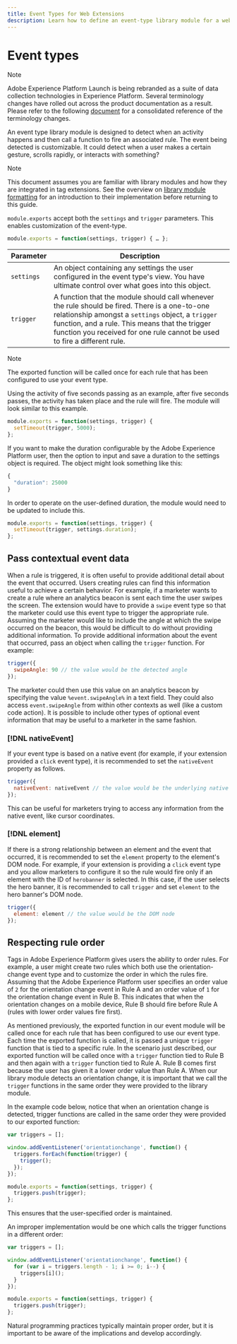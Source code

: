 ```yaml
---
title: Event Types for Web Extensions
description: Learn how to define an event-type library module for a web extension in Adobe Experience Platform.
---
```

# Event types

>[!NOTE]
>
>Adobe Experience Platform Launch is being rebranded as a suite of data collection technologies in Experience Platform. Several terminology changes have rolled out across the product documentation as a result. Please refer to the following [document](../../term-updates.md) for a consolidated reference of the terminology changes.

An event type library module is designed to detect when an activity happens and then call a function to fire an associated rule. The event being detected is customizable. It could detect when a user makes a certain gesture, scrolls rapidly, or interacts with something?

>[!NOTE]
>
>This document assumes you are familiar with library modules and how they are integrated in tag extensions. See the overview on [library module formatting](./format.md) for an introduction to their implementation before returning to this guide.

`module.exports` accept both the `settings` and `trigger` parameters. This enables customization of the event-type.

```js
module.exports = function(settings, trigger) { … };
```

| Parameter | Description |
| --- | --- |
`settings` | An object containing any settings the user configured in the event type's view. You have ultimate control over what goes into this object. |
| `trigger` | A function that the module should call whenever the rule should be fired. There is a one-to-one relationship amongst a `settings` object, a `trigger` function, and a rule. This means that the trigger function you received for one rule cannot be used to fire a different rule. |

>[!NOTE]
>
>The exported function will be called once for each rule that has been configured to use your event type.

Using the activity of five seconds passing as an example, after five seconds passes, the activity has taken place and the rule will fire. The module will look similar to this example.

```js
module.exports = function(settings, trigger) {
  setTimeout(trigger, 5000);
};
```

If you want to make the duration configurable by the Adobe Experience Platform user, then the option to input and save a duration to the settings object is required. The object might look something like this:

```js
{
  "duration": 25000
}
```

In order to operate on the user-defined duration, the module would need to be updated to include this.

```js
module.exports = function(settings, trigger) {
  setTimeout(trigger, settings.duration);
};
```

## Pass contextual event data

When a rule is triggered, it is often useful to provide additional detail about the event that occurred. Users creating rules can find this information useful to achieve a certain behavior. For example, if a marketer wants to create a rule where an analytics beacon is sent each time the user swipes the screen. The extension would have to provide a `swipe` event type so that the marketer could use this event type to trigger the appropriate rule. Assuming the marketer would like to include the angle at which the swipe occurred on the beacon, this would be difficult to do without providing additional information. To provide additional information about the event that occurred, pass an object when calling the `trigger` function. For example:

```js
trigger({
  swipeAngle: 90 // the value would be the detected angle
});
```

The marketer could then use this value on an analytics beacon by specifying the value `%event.swipeAngle%` in a text field. They could also access `event.swipeAngle` from within other contexts as well (like a custom code action). It is possible to include other types of optional event information that may be useful to a marketer in the same fashion.

### [!DNL nativeEvent]

If your event type is based on a native event (for example, if your extension provided a `click` event type), it is recommended to set the `nativeEvent` property as follows.

```js
trigger({
  nativeEvent: nativeEvent // the value would be the underlying native event
});
```

This can be useful for marketers trying to access any information from the native event, like cursor coordinates.

### [!DNL element]

If there is a strong relationship between an element and the event that occurred, it is recommended to set the `element` property to the element's DOM node. For example, if your extension is providing a `click` event type and you allow marketers to configure it so the rule would fire only if an element with the ID of `herobanner` is selected. In this case, if the user selects the hero banner, it is recommended to call `trigger` and set `element` to the hero banner's DOM node.

```js
trigger({
  element: element // the value would be the DOM node
});
```

## Respecting rule order

Tags in Adobe Experience Platform gives users the ability to order rules. For example, a user might create two rules which both use the orientation-change event type and to customize the order in which the rules fire. Assuming that the Adobe Experience Platform user specifies an order value of `2` for the orientation change event in Rule A and an order value of `1` for the orientation change event in Rule B. This indicates that when the orientation changes on a mobile device, Rule B should fire before Rule A (rules with lower order values fire first).

As mentioned previously, the exported function in our event module will be called once for each rule that has been configured to use our event type. Each time the exported function is called, it is passed a unique `trigger` function that is tied to a specific rule. In the scenario just described, our exported function will be called once with a `trigger` function tied to Rule B and then again with a `trigger` function tied to Rule A. Rule B comes first because the user has given it a lower order value than Rule A. When our library module detects an orientation change, it is important that we call the `trigger` functions in the same order they were provided to the library module.

In the example code below, notice that when an orientation change is detected, trigger functions are called in the same order they were provided to our exported function:

```js
var triggers = [];

window.addEventListener('orientationchange', function() {
  triggers.forEach(function(trigger) {
    trigger();
  });
});

module.exports = function(settings, trigger) {
  triggers.push(trigger);
};
```

This ensures that the user-specified order is maintained.

An improper implementation would be one which calls the trigger functions in a different order:

```js
var triggers = [];

window.addEventListener('orientationchange', function() {
  for (var i = triggers.length - 1; i >= 0; i--) {
    triggers[i]();
  }
});

module.exports = function(settings, trigger) {
  triggers.push(trigger);
};
```

Natural programming practices typically maintain proper order, but it is important to be aware of the implications and develop accordingly.
